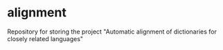 # alignment
Repository for storing the project "Automatic alignment of dictionaries for closely related languages"
